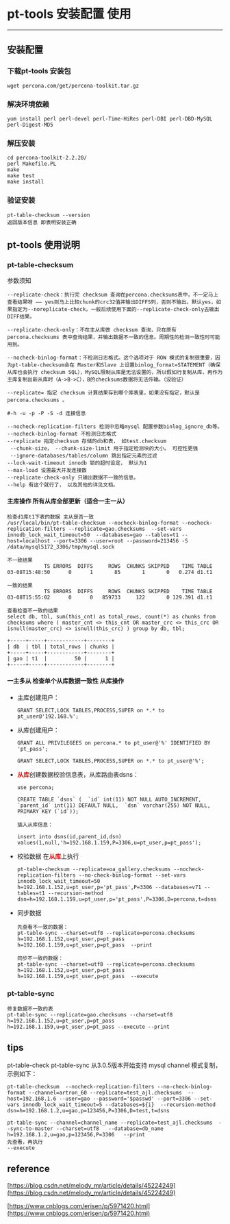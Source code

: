 # pt-tools 安装配置 使用
---
## 安装配置
### 下载pt-tools 安装包

```
wget percona.com/get/percona-toolkit.tar.gz

```
### 解决环境依赖

```
yum install perl perl-devel perl-Time-HiRes perl-DBI perl-DBD-MySQL perl-Digest-MD5

```
### 解压安装

```
cd percona-toolkit-2.2.20/
perl Makefile.PL
make
make test
make install

```
### 验证安装

```
pt-table-checksum --version
返回版本信息 即表明安装正确

```
## pt-tools 使用说明

### pt-table-checksum

参数须知

```
--replicate-check：执行完 checksum 查询在percona.checksums表中，不一定马上查看结果呀 —— yes则马上比较chunk的crc32值并输出DIFFS列，否则不输出。默认yes，如果指定为--noreplicate-check，一般后续使用下面的--replicate-check-only去输出DIFF结果。

--replicate-check-only：不在主从库做 checksum 查询，只在原有 percona.checksums 表中查询结果，并输出数据不一致的信息。周期性的检测一致性时可能用到。

--nocheck-binlog-format：不检测日志格式。这个选项对于 ROW 模式的复制很重要，因为pt-table-checksum会在 Master和Slave 上设置binlog_format=STATEMENT（确保从库也会执行 checksum SQL），MySQL限制从库是无法设置的，所以假如行复制从库，再作为主库复制出新从库时（A->B->C），B的checksums数据将无法传输。（没验证）

--replicate= 指定 checksum 计算结果存到哪个库表里，如果没有指定，默认是 percona.checksums 。

#-h -u -p -P -S -d 连接信息

--nocheck-replication-filters 检测中忽略mysql 配置参数binlog_ignore_db等。
--nocheck-binlog-format 不检测日志格式
--replicate 指定checksum 存储的db和表， 如test.checksum
 --chunk-size， --chunk-size-limit 用于指定检测块的大小。 可控性更强
 --ignore-databases/tables/column 跳出指定元素的过滤
--lock-wait-timeout innodb 锁的超时设定， 默认为1
--max-load 设置最大并发连接数
--replicate-check-only 只输出数据不一致的信息。
--help 有这个就行了， 以及其他的详见文档。

```


#### 主库操作 所有从库全部更新（适合一主一从）

```
检查d1库t1下表的数据 主从是否一致
/usr/local/bin/pt-table-checksum --nocheck-binlog-format --nocheck-replication-filters --replicate=gao.checksums  --set-vars innodb_lock_wait_timeout=50  --databases=gao --tables=t1 --host=localhost --port=3306 --user=root --password=213456 -S /data/mysql5172_3306/tmp/mysql.sock

不一致结果
            TS ERRORS  DIFFS     ROWS  CHUNKS SKIPPED    TIME TABLE
03-08T15:48:50      0      1       85       1       0   0.274 d1.t1

一致的结果
            TS ERRORS  DIFFS     ROWS  CHUNKS SKIPPED    TIME TABLE
03-08T15:55:02      0      0   859733     122       0 129.391 d1.t1

查看检查不一致的结果
select db, tbl, sum(this_cnt) as total_rows, count(*) as chunks from checksums where ( master_cnt <> this_cnt OR master_crc <> this_crc OR isnull(master_crc) <> isnull(this_crc) ) group by db, tbl; 

+-----+-----+------------+--------+
| db  | tbl | total_rows | chunks |
+-----+-----+------------+--------+
| gao | t1  |         50 |      1 |
+-----+-----+------------+--------+

```
#### 一主多从 检查单个从库数据一致性 从库操作

* 主库创建用户：

    ```
    GRANT SELECT,LOCK TABLES,PROCESS,SUPER on *.* to pt_user@'192.168.%';
    
    ```
    
* 从库创建用户：

    ```
    GRANT ALL PRIVILEGEES on percona.* to pt_user@'%' IDENTIFIED BY 'pt_pass';

    GRANT SELECT,LOCK TABLES,PROCESS,SUPER on *.* to pt_user@'%';

    ```

*  <b style="color: red;">从库</b>创建数据校验信息表，从库路由表dsns：

    ```shell
    use percona;

    CREATE TABLE `dsns` (  `id` int(11) NOT NULL AUTO_INCREMENT,  `parent_id` int(11) DEFAULT NULL,  `dsn` varchar(255) NOT NULL,  PRIMARY KEY (`id`));

    插入从库信息：

    insert into dsns(id,parent_id,dsn) values(1,null,'h=192.168.1.159,P=3306,u=pt_user,p=pt_pass');

    ```

* 校验数据 在<b style="color: red;">从库</b>上执行

    ```
    pt-table-checksum --replicate=oa_gallery.checksums --nocheck-replication-filters --no-check-binlog-format --set-vars innodb_lock_wait_timeout=50 h=192.168.1.152,u=pt_user,p='pt_pass',P=3306 --databases=v71 --tables=t1 --recursion-method dsn=h=192.168.1.159,u=pt_user,p='pt_pass',P=3306,D=percona,t=dsns

    ```

* 同步数据

    ```
    先查看不一致的数据：
    pt-table-sync --charset=utf8 --replicate=percona.checksums h=192.168.1.152,u=pt_user,p=pt_pass h=192.168.1.159,u=pt_user,p=pt_pass  --print
    
    同步不一致的数据：
    pt-table-sync --charset=utf8 --replicate=percona.checksums h=192.168.1.152,u=pt_user,p=pt_pass h=192.168.1.159,u=pt_user,p=pt_pass  --execute
    
    ```


### pt-table-sync

```
修复数据不一致的表
pt-table-sync --replicate=gao.checksums --charset=utf8 h=192.168.1.152,u=pt_user,p=pt_pass  h=192.168.1.159,u=pt_user,p=pt_pass --execute --print

```

## tips

pt-table-check pt-table-sync 从3.0.5版本开始支持 mysql channel 模式复制，示例如下：

```
pt-table-checksum  --nocheck-replication-filters --no-check-binlog-format --channel=artron_60 --replicate=test_ajl.checksums  --host=192.168.1.6 --user=gao --password='$passwd' --port=3306 --set-vars innodb_lock_wait_timeout=5 --databases=${i}  --recursion-method dsn=h=192.168.1.2,u=gao,p=123456,P=3306,D=test,t=dsns
```


```
pt-table-sync --channel=channel_name --replicate=test_ajl.checksums  --sync-to-master --charset=utf8   --database=db_name  h=192.168.1.2,u=gao,p=123456,P=3306   --print 
先查看，再执行
--execute 
```


## reference

[https://blog.csdn.net/melody_mr/article/details/45224249](https://blog.csdn.net/melody_mr/article/details/45224249)

[https://www.cnblogs.com/erisen/p/5971420.html](https://www.cnblogs.com/erisen/p/5971420.html)